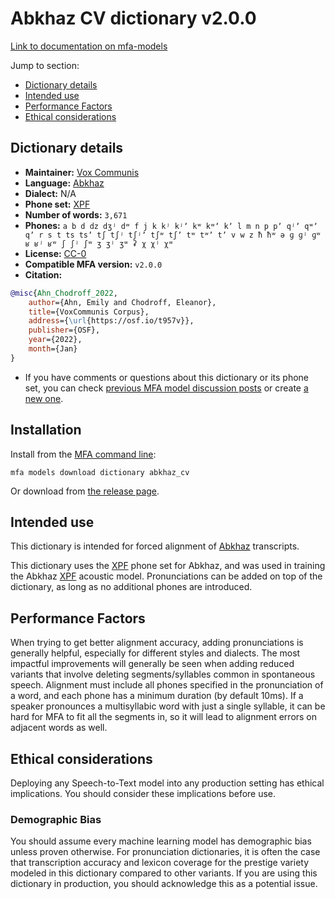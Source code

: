
# Abkhaz CV dictionary v2.0.0

[Link to documentation on mfa-models](https://mfa-models.readthedocs.io/en/main/dictionary/abkhaz_cv.html)

Jump to section:

- [Dictionary details](#dictionary-details)
- [Intended use](#intended-use)
- [Performance Factors](#performance-factors)
- [Ethical considerations](#ethical-considerations)

## Dictionary details

- **Maintainer:** [Vox Communis](https://osf.io/t957v/)
- **Language:** [Abkhaz](https://en.wikipedia.org/wiki/Abkhaz_language)
- **Dialect:** N/A
- **Phone set:** [XPF](https://github.com/CohenPr-XPF/XPF)
- **Number of words:** `3,671`
- **Phones:** `a b d dz dʒʲ dʷ f j k kʲ kʲʼ kʷ kʷʼ kʼ l m n p pʼ qʲʼ qʷʼ qʼ r s t ts tsʼ tʃ tʃʲ tʃʲʼ tʃʷ tʃʼ tʷ tʷʼ tʼ v w z ħ ħʷ ə ɡ ɡʲ ɡʷ ʁ ʁʲ ʁʷ ʃ ʃʲ ʃʷ ʒ ʒʲ ʒʷ ʡ χ χʲ χʷ`
- **License:** [CC-0](https://creativecommons.org/publicdomain/zero/1.0/)
- **Compatible MFA version:** `v2.0.0`
- **Citation:**

```bibtex
@misc{Ahn_Chodroff_2022,
	author={Ahn, Emily and Chodroff, Eleanor},
	title={VoxCommunis Corpus},
	address={\url{https://osf.io/t957v}},
	publisher={OSF},
	year={2022},
	month={Jan}
}
```

- If you have comments or questions about this dictionary or its phone set, you can check [previous MFA model discussion posts](https://github.com/MontrealCorpusTools/mfa-models/discussions?discussions_q=Abkhaz+CV+dictionary+v2.0.0) or create [a new one](https://github.com/MontrealCorpusTools/mfa-models/discussions/new).

## Installation

Install from the [MFA command line](https://montreal-forced-aligner.readthedocs.io/en/latest/user_guide/models/index.html):

```
mfa models download dictionary abkhaz_cv
```

Or download from [the release page](https://github.com/MontrealCorpusTools/mfa-models/releases/tag/dictionary-abkhaz_cv-v2.0.0).

## Intended use

This dictionary is intended for forced alignment of [Abkhaz](https://en.wikipedia.org/wiki/Abkhaz_language) transcripts.

This dictionary uses the [XPF](https://github.com/CohenPr-XPF/XPF) phone set for Abkhaz, and was used in training the Abkhaz [XPF](https://github.com/CohenPr-XPF/XPF) acoustic model. Pronunciations can be added on top of the dictionary, as long as no additional phones are introduced.

## Performance Factors

When trying to get better alignment accuracy, adding pronunciations is generally helpful, especially for different styles and dialects. The most impactful improvements will generally be seen when adding reduced variants that involve deleting segments/syllables common in spontaneous speech.  Alignment must include all phones specified in the pronunciation of a word, and each phone has a minimum duration (by default 10ms). If a speaker pronounces a multisyllabic word with just a single syllable, it can be hard for MFA to fit all the segments in, so it will lead to alignment errors on adjacent words as well.

## Ethical considerations

Deploying any Speech-to-Text model into any production setting has ethical implications. You should consider these implications before use.

### Demographic Bias

You should assume every machine learning model has demographic bias unless proven otherwise. For pronunciation dictionaries, it is often the case that transcription accuracy and lexicon coverage for the prestige variety modeled in this dictionary compared to other variants. If you are using this dictionary in production, you should acknowledge this as a potential issue.
